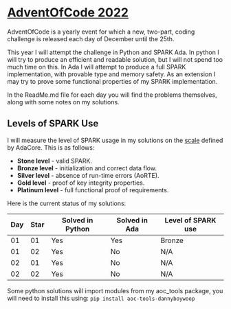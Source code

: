 # [AdventOfCode 2022](https://adventofcode.com/2022)
AdventOfCode is a yearly event for which a new, two-part, coding challenge is released each day of December until the 25th.

This year I will attempt the challenge in Python and SPARK Ada. In python I will
try to produce an efficient and readable solution, but I will not spend too much time on
this. In Ada I will attempt to produce a full SPARK implementation, with provable type and
memory safety. As an extension I may
try to prove some functional properties of my SPARK implementation.

In the ReadMe.md file for each day you will find the problems themselves,
along with some notes on my solutions.

## Levels of SPARK Use
I will measure the level of SPARK usage in my solutions on the [scale](https://docs.adacore.com/spark2014-docs/html/ug/en/usage_scenarios.html#levels-of-spark-use) defined by AdaCore.
This is as follows:

* **Stone level** - valid SPARK.
* **Bronze level** - initialization and correct data flow.
* **Silver level** - absence of run-time errors (AoRTE).
* **Gold level** - proof of key integrity properties.
* **Platinum level** - full functional proof of requirements.

Here is the current status of my solutions:

| Day | Star | Solved in Python | Solved in Ada | Level of SPARK use |
| --- | ---- | ---------------- | ------------- | ------------------ |
| 01 | 01 | Yes | Yes | Bronze |
| 01 | 02 | Yes | No | N/A |
| 02 | 01 | Yes | No | N/A |
| 02 | 02 | Yes | No | N/A |

Some python solutions will import modules from my aoc_tools package, you will need to install this using:
```pip install aoc-tools-dannyboywoop```
